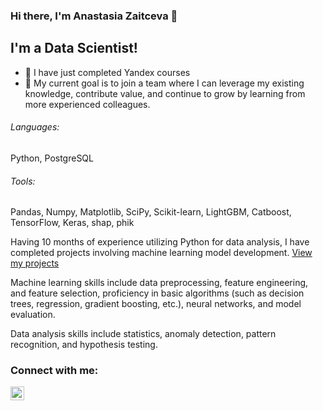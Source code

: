 ### Hi there, I'm Anastasia Zaitceva 👋

## I'm a Data Scientist!
- 🔭 I have just completed Yandex courses
- 🥅 My current goal is to join a team where I can leverage my existing knowledge, contribute value, and continue to grow by learning from more experienced colleagues.

###### Languages:
Python, PostgreSQL

###### Tools: 
Pandas, Numpy, Matplotlib, SciPy, Scikit-learn, LightGBM, Catboost, TensorFlow, Keras, shap, phik

Having 10 months of experience utilizing Python for data analysis, I have completed projects involving machine learning model development. [View my projects](https://github.com/AnastasiaZaitceva/Portfolio)

Machine learning skills include data preprocessing, feature engineering, and feature selection, proficiency in basic algorithms (such as decision trees, regression, gradient boosting, etc.), neural networks, and model evaluation.

Data analysis skills include statistics, anomaly detection, pattern recognition, and hypothesis testing.

### Connect with me: 
[<img align="left" alt="Zaitseva_AA | Telegram" width="22px" src="https://cdn.jsdelivr.net/npm/simple-icons@v3/icons/telegram.svg" />](https://t.me/Zaitseva_AA)





